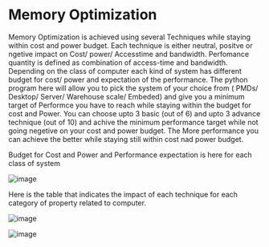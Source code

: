 # Memory Optimization
Memory Optimization is achieved using several Techniques while staying within cost and power budget. 
Each technique is either neutral, positve or ngetive impact on Cost/ power/ Accesstime and bandwidth.
Perfomance quantity is defined as combination of access-time and bandwidth. 
Depending on the class of computer each kind of system has different budget for cost/ power and expectation of the performance. 
The python program here will allow you to pick the system of your choice from ( PMDs/ Desktop/ Server/ Warehouse scale/ Embeded) and 
give you a minimum target of Performce you have to reach while staying within the budget for cost and Power.
You can choose upto 3 basic (out of 6) and upto 3 advance technique (out of 10) and achive the minimum performance target while 
not going negetive on your cost and power budget. The More performance you can achieve the better while staying still within cost nad power budget.

Budget for Cost and Power and Performance expectation is here for each class of system

![image](https://user-images.githubusercontent.com/125157028/218298237-b0429960-93a2-4771-9e0e-9b9fda26e87a.png)


Here is the table that indicates the impact of each technique for each category of property related to computer.

![image](https://user-images.githubusercontent.com/125157028/218298281-7bd58ba6-1c60-4cc2-94e8-26d354cabed7.png)

					
![image](https://user-images.githubusercontent.com/125157028/218298294-2bc6df58-9134-43dd-8333-9c2f75823150.png)
